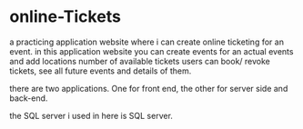# online-Tickets
a practicing application website where i can create online ticketing for an event.
in this application website you can create events for an actual events and add locations number of available tickets
users can book/ revoke tickets, see all future events and details of them.

there are two applications. One for front end, the other for server side and back-end.

the SQL server i used in here is SQL server. 
